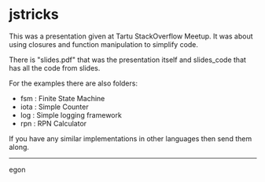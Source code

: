 jstricks
========

This was a presentation given at Tartu StackOverflow Meetup. It was about using 
closures and function manipulation to simplify code.

There is "slides.pdf" that was the presentation itself and slides_code that 
has all the code from slides.

For the examples there are also folders:

* fsm : Finite State Machine
* iota : Simple Counter
* log : Simple logging framework
* rpn : RPN Calculator

If you have any similar implementations in other languages then send them along.

--------
egon